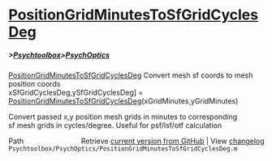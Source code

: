 # [PositionGridMinutesToSfGridCyclesDeg](PositionGridMinutesToSfGridCyclesDeg)
##### >[Psychtoolbox](Psychtoolbox)>[PsychOptics](PsychOptics)

[PositionGridMinutesToSfGridCyclesDeg](PositionGridMinutesToSfGridCyclesDeg)  Convert mesh sf coords to mesh position coords  
    xSfGridCyclesDeg,ySfGridCyclesDeg] = [PositionGridMinutesToSfGridCyclesDeg](PositionGridMinutesToSfGridCyclesDeg)(xGridMinutes,yGridMinutes)  
  
 Convert passed x,y position mesh grids in minutes to corresponding  
 sf mesh grids in cycles/degree.  Useful for psf/lsf/otf calculation  




<div class="code_header" style="text-align:right;">
  <span style="float:left;">Path&nbsp;&nbsp;</span> <span class="counter">Retrieve <a href=
  "https://raw.github.com/Psychtoolbox-3/Psychtoolbox-3/beta/Psychtoolbox/PsychOptics/PositionGridMinutesToSfGridCyclesDeg.m">current version from GitHub</a> | View <a href=
  "https://github.com/Psychtoolbox-3/Psychtoolbox-3/commits/beta/Psychtoolbox/PsychOptics/PositionGridMinutesToSfGridCyclesDeg.m">changelog</a></span>
</div>
<div class="code">
  <code>Psychtoolbox/PsychOptics/PositionGridMinutesToSfGridCyclesDeg.m</code>
</div>

